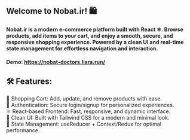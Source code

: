 <h2 align="left">Welcome to Nobat.ir! 🛍️</h2>

<h4 align="left">
Nobat.ir is a modern e-commerce platform built with React ⚛️. Browse products, add items to your cart, and enjoy a smooth, secure, and responsive shopping experience. Powered by a clean UI and real-time state management for effortless navigation and interaction.
</h4>

<strong>Demo: https://nobat-doctors.liara.run/</strong>
<br />

<p>
<h2>🛠️ Features:</h2>

🛒 Shopping Cart: Add, update, and remove products with ease. <br>
🔐 Authentication: Secure login/signup for personalized experiences. <br>
⚛️ React-based Frontend: Fast, responsive, and dynamic interface. <br>
💄 Clean UI: Built with Tailwind CSS for a modern and minimal look. <br>
🔄 State Management: useReducer + Context/Redux for optimal performance.
</p>
